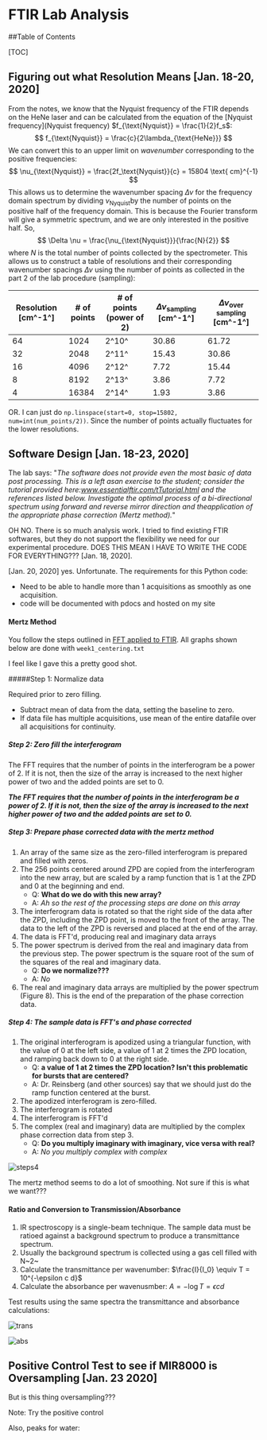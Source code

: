 # FTIR Lab Analysis

##Table of Contents

[TOC]

## Figuring out what Resolution Means [Jan. 18-20, 2020]

From the notes, we know that the Nyquist frequency of the FTIR depends on the HeNe laser and can be calculated from the equation of the [Nyquist frequency](Nyquist frequency) $f_{\text{Nyquist}} = \frac{1}{2}f_s$:
$$
f_{\text{Nyquist}} = \frac{c}{2\lambda_{\text{HeNe}}}
$$
We can convert this to an upper limit on *wavenumber* corresponding to the positive frequencies:
$$
\nu_{\text{Nyquist}} = \frac{2f_\text{Nyquist}}{c} = 15804 \text{ cm}^{-1}
$$
This allows us to determine the wavenumber spacing $\Delta \nu$ for the frequency domain spectrum by dividing $\nu_{\text{Nyquist}}$by the number of points on the positive half of the frequency domain. This is because the Fourier transform will give a symmetric spectrum, and we are only interested in the positive half. So, 
$$
\Delta \nu = \frac{\nu_{\text{Nyquist}}}{\frac{N}{2}}
$$
where $N$ is the total number of points collected by the spectrometer. This allows us to construct a table of resolutions and their corresponding wavenumber spacings $\Delta \nu$ using the number of points as collected in the part 2 of the lab procedure (sampling):

| Resolution [cm^-1^] | \# of points | \# of points (power of 2) | $\Delta \nu_\text{sampling}$ [cm^-1^] | $\Delta \nu_\text{over sampling}$ [cm^-1^] |
| ------------------- | ------------ | ------------------------- | ------------------------------------- | ---------------------------------------- |
| 64                  | 1024         | 2^10^                     | 30.86                                 | 61.72                                    |
| 32                  | 2048         | 2^11^                     | 15.43                                 | 30.86                                    |
| 16                  | 4096         | 2^12^                     | 7.72                                  | 15.44                                    |
| 8                   | 8192         | 2^13^                     | 3.86                                  | 7.72                                     |
| 4                   | 16384        | 2^14^                     | 1.93                                  | 3.86                                     |

 OR. I can just do ```np.linspace(start=0, stop=15802, num=int(num_points/2))```. Since the number of points actually fluctuates for the lower resolutions. 

## Software Design [Jan. 18-23, 2020]

The lab says: "*The software does not provide even the most basic of data post processing. This is a left asan exercise to the student; consider the tutorial provided here:www.essentialftir.com/tTutorial.html and the references listed below. Investigate the optimal process of a bi-directional spectrum using forward and reverse mirror direction and theapplication of the appropriate phase correction (Mertz method).*"

OH NO. There is so much analysis work. I tried to find existing FTIR softwares, but they do not support the flexibility we need for our experimental procedure. DOES THIS MEAN I HAVE TO WRITE THE CODE FOR EVERYTHING??? [Jan. 18, 2020]. 

[Jan. 20, 2020] yes. Unfortunate. The requirements for this Python code:

-   Need to be able to handle more than 1 acquisitions as smoothly as one acquisition. 
-   code will be documented with pdocs and hosted on my site 

#### Mertz Method

You follow the steps outlined in [FFT applied to FTIR](https://web.archive.org/web/20180816190611/http://essentialftir.com/fftTutorial.html). All graphs shown below are done with ```week1_centering.txt```

I feel like I gave this a pretty good shot. 

#####Step 1: Normalize data 

Required prior to zero filling.

-   Subtract mean of data from the data, setting the baseline to zero. 
-   If data file has multiple acquisitions, use mean of the entire datafile over all acquisitions for continuity. 

##### Step 2: Zero fill the interferogram

The FFT requires that the number of points in the interferogram be a power of 2. If it is not, then the size of the array is increased to the next higher power of two and the added points are set to 0.

***The FFT requires that the number of points in the interferogram be a power of 2. If it is not, then the size of the array is increased to the next higher power of two and the added points are set to 0.***

##### Step 3: Prepare phase corrected data with the mertz method

1.  An array of the same size as the zero-filled interferogram is prepared and filled with zeros.
2.  The 256 points centered around ZPD are copied from the interferogram into the new array, but are scaled by a ramp function that is 1 at the ZPD and 0 at the beginning and end. 
    -   Q: **What do we do with this new array?**
    -   A: *Ah so the rest of the processing steps are done on this array*
3.  The interferogram data is rotated so that the right side of the data after the ZPD, including the ZPD point, is moved to the front of the array. The data to the left of the ZPD is reversed and placed at the end of the array.
4.  The data is FFT'd, producing real and imaginary data arrays
5.  The power spectrum is derived from the real and imaginary data from the previous step. The power spectrum is the square root of the sum of the squares of the real and imaginary data. 
    -   Q: **Do we normalize???**
    -   A: *No*
6.  The real and imaginary data arrays are multiplied by the power spectrum (Figure 8). This is the end of the preparation of the phase correction data.

##### Step 4: The sample data is FFT's and phase corrected

1.  The original interferogram is apodized using a triangular function, with the value of 0 at the left side, a value of 1 at 2 times the ZPD location, and ramping back down to 0 at the right side.
    -   Q: **a value of 1 at 2 times the ZPD location? Isn't this problematic for bursts that are centered?**
    -   A: Dr. Reinsberg (and other sources) say that we should just do the ramp function centered at the burst. 
2.  The apodized interferogram is zero-filled.
3.  The interferogram is rotated 
4.  The interferogram is FFT'd
5.  The complex (real and imaginary) data are multiplied by the complex phase correction data from step 3. 
    -   Q: **Do you multiply imaginary with imaginary, vice versa with real?**
    -   A: *No you multiply complex with complex*

![steps4](/Users/linesther/Downloads/mertzcomparison.png)

The mertz method seems to do a lot of smoothing. Not sure if this is what we want???

#### Ratio and Conversion to Transmission/Absorbance

1.  IR spectroscopy is a single-beam technique. The sample data must be ratioed against a background spectrum to produce a transmittance spectrum. 
2.  Usually the background spectrum is collected using a gas cell filled with N~2~
3.  Calculate the transmittance per wavenumber: $\frac{I}{I_0} \equiv T = 10^{-\epsilon c d}$
4.  Calculate the absorbance per wavenusmber: $A = -\log T = \epsilon c d$

Test results using the same spectra the transmittance and absorbance calculations:

![trans](/Users/linesther/Downloads/trans.png)

![abs](/Users/linesther/Downloads/abs.png)



## Positive Control Test to see if MIR8000 is Oversampling [Jan. 23 2020]

But is this thing oversampling???

Note: Try the positive control

Also, peaks for water: 